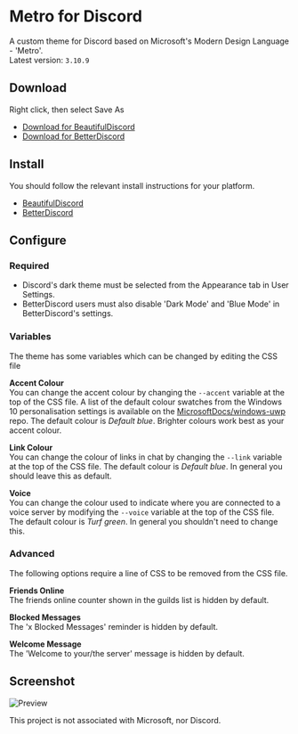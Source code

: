 # Metro for Discord
A custom theme for Discord based on Microsoft's Modern Design Language - 'Metro'.  
Latest version: `3.10.9`

## Download
Right click, then select Save As  
* [Download for BeautifulDiscord](https://raw.githubusercontent.com/TakosThings/Metro-for-Discord/master/dist/Metro_for_Discord.css)
* [Download for BetterDiscord](https://raw.githubusercontent.com/TakosThings/Metro-for-Discord/master/dist/Metro_for_Discord.theme.css)

## Install
You should follow the relevant install instructions for your platform.  
* [BeautifulDiscord](https://github.com/DTinker/discord-resources/wiki/Installing-Modifications#beautifuldiscord)
* [BetterDiscord](https://i.imgur.com/H7VyWea.png)

## Configure
### Required
* Discord's dark theme must be selected from the Appearance tab in User Settings.
* BetterDiscord users must also disable 'Dark Mode' and 'Blue Mode' in BetterDiscord's settings.

### Variables
The theme has some variables which can be changed by editing the CSS file

**Accent Colour**  
You can change the accent colour by changing the `--accent` variable at the top of the CSS file. A list of the default colour swatches from the Windows 10 personalisation settings is available on the [MicrosoftDocs/windows-uwp](https://github.com/MicrosoftDocs/windows-uwp/blob/53eb5fbcf125c9b189de37a6afb8b50ccc2a49fe/windows-apps-src/design/style/color.md#windows-accent-colors) repo. The default colour is *Default blue*. Brighter colours work best as your accent colour.

**Link Colour**  
You can change the colour of links in chat by changing the `--link` variable at the top of the CSS file. The default colour is *Default blue*. In general you should leave this as default.

**Voice**  
You can change the colour used to indicate where you are connected to a voice server by modifying the `--voice` variable at the top of the CSS file. The default colour is *Turf green*. In general you shouldn't need to change this.

### Advanced
The following options require a line of CSS to be removed from the CSS file.

**Friends Online**  
The friends online counter shown in the guilds list is hidden by default.

**Blocked Messages**  
The 'x Blocked Messages' reminder is hidden by default.

**Welcome Message**  
The 'Welcome to your/the server' message is hidden by default.

## Screenshot
![Preview](https://i.imgur.com/gk3IlYT.png)

This project is not associated with Microsoft, nor Discord.
